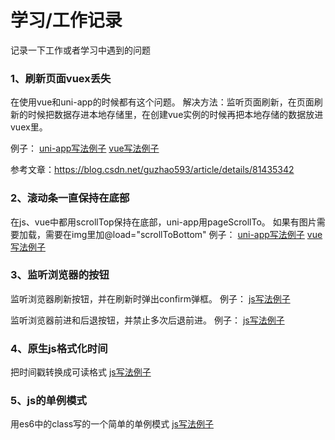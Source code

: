 # 学习/工作记录

记录一下工作或者学习中遇到的问题

### 1、刷新页面vuex丢失
在使用vue和uni-app的时候都有这个问题。
解决方法：监听页面刷新，在页面刷新的时候把数据存进本地存储里，在创建vue实例的时候再把本地存储的数据放进vuex里。

例子：
[uni-app写法例子](https://github.com/TachibanaKa/day-day-up/blob/main/uni-app/saveVuexData.js)
[vue写法例子](https://github.com/TachibanaKa/day-day-up/blob/main/vue/saveVuexData.js)

参考文章：https://blog.csdn.net/guzhao593/article/details/81435342


### 2、滚动条一直保持在底部
在js、vue中都用scrollTop保持在底部，uni-app用pageScrollTo。
如果有图片需要加载，需要在img里加@load="scrollToBottom"
例子：
[uni-app写法例子](https://github.com/TachibanaKa/day-day-up/uni-app/scrollToBottom.js)
[vue写法例子](https://github.com/TachibanaKa/day-day-up/vue/scrollToBottom.js)

### 3、监听浏览器的按钮
监听浏览器刷新按钮，并在刷新时弹出confirm弹框。
例子：
[js写法例子](https://github.com/TachibanaKa/day-day-up/js/refreshConfirm.js)

监听浏览器前进和后退按钮，并禁止多次后退前进。
例子：
[js写法例子](https://github.com/TachibanaKa/day-day-up/js/noBack.js)

### 4、原生js格式化时间

把时间戳转换成可读格式
[js写法例子](https://github.com/TachibanaKa/day-day-up/js/formatDate.js)

### 5、js的单例模式
用es6中的class写的一个简单的单例模式
[js写法例子](https://github.com/TachibanaKa/day-day-up/js/singleton.js)
